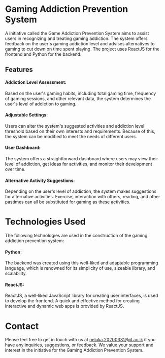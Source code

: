 # Gaming Addiction Prevention System
A initiative called the Game Addiction Prevention System aims to assist users in recognizing and treating gaming addiction. The system offers feedback on the user's gaming addiction level and advises alternatives to gaming to cut down on time spent playing. The project uses ReactJS for the frontend and Python for the backend.
## Features
#### Addiction Level Assessment: 
Based on the user's gaming habits, including total gaming time, frequency of gaming sessions, and other relevant data, the system determines the user's level of addiction to gaming.

#### Adjustable Settings: 
Users can alter the system's suggested activities and addiction level threshold based on their own interests and requirements. Because of this, the system can be modified to meet the needs of different users.

#### User Dashboard: 
The system offers a straightforward dashboard where users may view their level of addiction, get ideas for activities, and monitor their development over time.

#### Alternative Activity Suggestions: 
Depending on the user's level of addiction, the system makes suggestions for alternative activities. Exercise, interaction with others, reading, and other pastimes can all be substituted for gaming as these activities.

# Technologies Used

The following technologies are used in the construction of the gaming addiction prevention system:

#### Python: 
The backend was created using this well-liked and adaptable programming language, which is renowned for its simplicity of use, sizeable library, and scalability.

#### ReactJS: 
ReactJS, a well-liked JavaScript library for creating user interfaces, is used to develop the frontend. A quick and effective method for creating interactive and dynamic web apps is provided by ReactJS.

# Contact

Please feel free to get in touch with us at neluka.20200331@iit.ac.lk if you have any inquiries, suggestions, or feedback. We value your support and interest in the initiative for the Gaming Addiction Prevention System.
